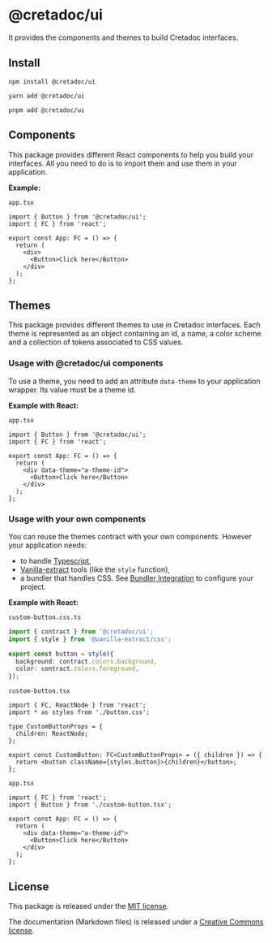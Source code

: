 # @cretadoc/ui

It provides the components and themes to build Cretadoc interfaces.

## Install

```
npm install @cretadoc/ui
```

```
yarn add @cretadoc/ui
```

```
pnpm add @cretadoc/ui
```

## Components

This package provides different React components to help you build your interfaces. All you need to do is to import them and use them in your application.

**Example:**

`app.tsx`

```tsx
import { Button } from '@cretadoc/ui';
import { FC } from 'react';

export const App: FC = () => {
  return (
    <div>
      <Button>Click here</Button>
    </div>
  );
};
```

## Themes

This package provides different themes to use in Cretadoc interfaces. Each theme is represented as an object containing an id, a name, a color scheme and a collection of tokens associated to CSS values.

### Usage with @cretadoc/ui components

To use a theme, you need to add an attribute `data-theme` to your application wrapper. Its value must be a theme id.

**Example with React:**

`app.tsx`

```tsx
import { Button } from '@cretadoc/ui';
import { FC } from 'react';

export const App: FC = () => {
  return (
    <div data-theme="a-theme-id">
      <Button>Click here</Button>
    </div>
  );
};
```

### Usage with your own components

You can reuse the themes contract with your own components. However your application needs:

- to handle [Typescript](https://www.typescriptlang.org/),
- [Vanilla-extract](https://vanilla-extract.style/) tools (like the `style` function),
- a bundler that handles CSS. See [Bundler Integration](https://vanilla-extract.style/documentation/getting-started#bundler-integration) to configure your project.

**Example with React:**

`custom-button.css.ts`

```typescript
import { contract } from '@cretadoc/ui';
import { style } from '@vanilla-extract/css';

export const button = style({
  background: contract.colors.background,
  color: contract.colors.foreground,
});
```

`custom-button.tsx`

```tsx
import { FC, ReactNode } from 'react';
import * as styles from './button.css';

type CustomButtonProps = {
  children: ReactNode;
};

export const CustomButton: FC<CustomButtonProps> = ({ children }) => {
  return <button className={styles.button}>{children}</button>;
};
```

`app.tsx`

```tsx
import { FC } from 'react';
import { Button } from './custom-button.tsx';

export const App: FC = () => {
  return (
    <div data-theme="a-theme-id">
      <Button>Click here</Button>
    </div>
  );
};
```

## License

This package is released under the [MIT license](./LICENSE).

The documentation (Markdown files) is released under a [Creative Commons license](./LICENSE-docs).
